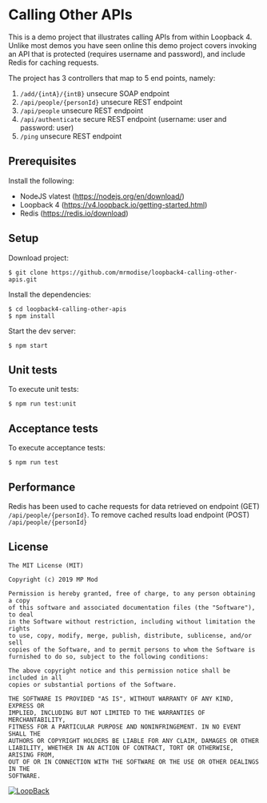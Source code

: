 # Calling Other APIs
This is a demo project that illustrates calling APIs from within Loopback 4. Unlike most demos you have seen online this
 demo project covers invoking an API that is protected (requires username and password), and include Redis for caching requests.
 
 The project has 3 controllers that map to 5 end points, namely:
 
 1) ```/add/{intA}/{intB}``` unsecure SOAP endpoint
 2) ```/api/people/{personId}``` unsecure REST endpoint
 3) ```/api/people``` unsecure REST endpoint
 4) ```/api/authenticate``` secure REST endpoint (username: user and password: user)
 5) ```/ping``` unsecure REST endpoint
 
## Prerequisites
Install the following:

* NodeJS vlatest (https://nodejs.org/en/download/)
* Loopback 4 (https://v4.loopback.io/getting-started.html)
* Redis (https://redis.io/download)

## Setup
Download project:
```
$ git clone https://github.com/mrmodise/loopback4-calling-other-apis.git
```


Install the dependencies:

```
$ cd loopback4-calling-other-apis
$ npm install 
```

Start the dev server:

```
$ npm start
```

## Unit tests

To execute unit tests:
```
$ npm run test:unit
```

## Acceptance tests
To execute acceptance tests:
```
$ npm run test
```

## Performance
Redis has been used to cache requests for data retrieved on endpoint (GET) ``/api/people/{personId}``. To remove cached results
load endpoint (POST) ``/api/people/{personId}``

## License

```
The MIT License (MIT)

Copyright (c) 2019 MP Mod

Permission is hereby granted, free of charge, to any person obtaining a copy
of this software and associated documentation files (the "Software"), to deal
in the Software without restriction, including without limitation the rights
to use, copy, modify, merge, publish, distribute, sublicense, and/or sell
copies of the Software, and to permit persons to whom the Software is
furnished to do so, subject to the following conditions:

The above copyright notice and this permission notice shall be included in all
copies or substantial portions of the Software.

THE SOFTWARE IS PROVIDED "AS IS", WITHOUT WARRANTY OF ANY KIND, EXPRESS OR
IMPLIED, INCLUDING BUT NOT LIMITED TO THE WARRANTIES OF MERCHANTABILITY,
FITNESS FOR A PARTICULAR PURPOSE AND NONINFRINGEMENT. IN NO EVENT SHALL THE
AUTHORS OR COPYRIGHT HOLDERS BE LIABLE FOR ANY CLAIM, DAMAGES OR OTHER
LIABILITY, WHETHER IN AN ACTION OF CONTRACT, TORT OR OTHERWISE, ARISING FROM,
OUT OF OR IN CONNECTION WITH THE SOFTWARE OR THE USE OR OTHER DEALINGS IN THE
SOFTWARE.
```
 

[![LoopBack](https://github.com/strongloop/loopback-next/raw/master/docs/site/imgs/branding/Powered-by-LoopBack-Badge-(blue)-@2x.png)](http://loopback.io/)
